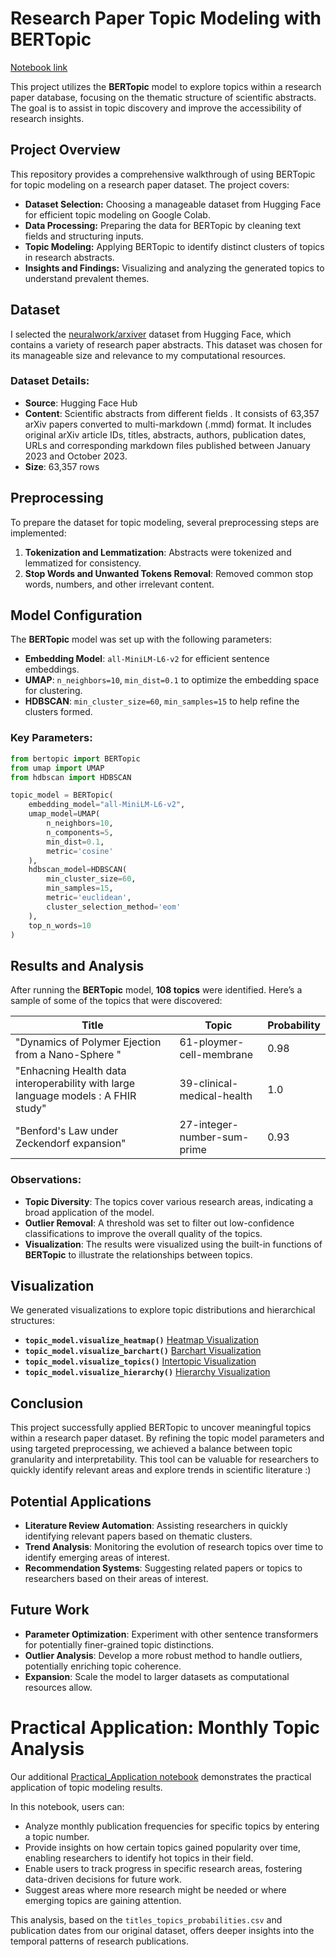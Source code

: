 # Research Paper Topic Modeling with BERTopic
[Notebook link](https://colab.research.google.com/drive/1IxH1SUiqZwDOmbwGyfHRBT26iD_31N1O?usp=sharing)

This project utilizes the **BERTopic** model to explore topics within a research paper database, focusing on the thematic structure of scientific abstracts. The goal is to assist in topic discovery and improve the accessibility of research insights.


## Project Overview
This repository provides a comprehensive walkthrough of using BERTopic for topic modeling on a research paper dataset. The project covers:

- **Dataset Selection:** Choosing a manageable dataset from Hugging Face for efficient topic modeling on Google Colab.
- **Data Processing:** Preparing the data for BERTopic by cleaning text fields and structuring inputs.
- **Topic Modeling:** Applying BERTopic to identify distinct clusters of topics in research abstracts.
- **Insights and Findings:** Visualizing and analyzing the generated topics to understand prevalent themes.


## Dataset
I selected the [neuralwork/arxiver](https://huggingface.co/datasets/neuralwork/arxiver) dataset from Hugging Face, which contains a variety of research paper abstracts. This dataset was chosen for its manageable size and relevance to my computational resources.

### Dataset Details:
- **Source**: Hugging Face Hub
- **Content**: Scientific abstracts from different fields . It consists of 63,357 arXiv papers converted to multi-markdown (.mmd) format. It includes original arXiv article IDs, titles, abstracts, authors, publication dates, URLs and corresponding markdown files published between January 2023 and October 2023.
- **Size**: 63,357 rows

## Preprocessing
To prepare the dataset for topic modeling, several preprocessing steps are implemented:
1. **Tokenization and Lemmatization**: Abstracts were tokenized and lemmatized for consistency.
2. **Stop Words and Unwanted Tokens Removal**: Removed common stop words, numbers, and other irrelevant content.

## Model Configuration
The **BERTopic** model was set up with the following parameters:

- **Embedding Model**: `all-MiniLM-L6-v2` for efficient sentence embeddings.
- **UMAP**: `n_neighbors=10`, `min_dist=0.1` to optimize the embedding space for clustering.
- **HDBSCAN**: `min_cluster_size=60`, `min_samples=15` to help refine the clusters formed.

### Key Parameters:
```python
from bertopic import BERTopic
from umap import UMAP
from hdbscan import HDBSCAN

topic_model = BERTopic(
    embedding_model="all-MiniLM-L6-v2",
    umap_model=UMAP(
        n_neighbors=10,
        n_components=5,
        min_dist=0.1,
        metric='cosine'
    ),
    hdbscan_model=HDBSCAN(
        min_cluster_size=60,
        min_samples=15,
        metric='euclidean',
        cluster_selection_method='eom'
    ),
    top_n_words=10
)
```

## Results and Analysis

After running the **BERTopic** model, **108 topics** were identified. Here’s a sample of some of the topics that were discovered:

| **Title**                              | **Topic**                  | **Probability** |
|----------------------------------------|----------------------------|-----------------|
| "Dynamics of Polymer Ejection from a Nano-Sphere "          | 61-ploymer-cell-membrane                | 0.98            |
| "Enhacning Health data interoperability with large language models : A FHIR study"       | 39-clinical-medical-health        | 1.0        |
| "Benford's Law under Zeckendorf expansion" |27-integer-number-sum-prime            | 0.93         |

### Observations:

* **Topic Diversity**: The topics cover various research areas, indicating a broad application of the model.
* **Outlier Removal**: A threshold was set to filter out low-confidence classifications to improve the overall quality of the topics.
* **Visualization**: The results were visualized using the built-in functions of **BERTopic** to illustrate the relationships between topics.


## Visualization
We generated visualizations to explore topic distributions and hierarchical structures:
- **`topic_model.visualize_heatmap()`**
  [Heatmap Visualization](https://raw.githubusercontent.com/khushidubeyokok/BERTopic/refs/heads/main/Visualizations/heatmap.html)
- **`topic_model.visualize_barchart()`**
  [Barchart Visualization](https://raw.githubusercontent.com/khushidubeyokok/BERTopic/refs/heads/main/Visualizations/barchart.html)
- **`topic_model.visualize_topics()`**
[Intertopic Visualization](https://raw.githubusercontent.com/khushidubeyokok/BERTopic/refs/heads/main/Visualizations/intertopic.html)
- **`topic_model.visualize_hierarchy()`**
[Hierarchy Visualization](https://raw.githubusercontent.com/khushidubeyokok/BERTopic/refs/heads/main/Visualizations/hierarchy.html)


## Conclusion
This project successfully applied BERTopic to uncover meaningful topics within a research paper dataset. By refining the topic model parameters and using targeted preprocessing, we achieved a balance between topic granularity and interpretability. This tool can be valuable for researchers to quickly identify relevant areas and explore trends in scientific literature :)

## Potential Applications
- **Literature Review Automation**: Assisting researchers in quickly identifying relevant papers based on thematic clusters.
- **Trend Analysis**: Monitoring the evolution of research topics over time to identify emerging areas of interest.
- **Recommendation Systems**: Suggesting related papers or topics to researchers based on their areas of interest.

## Future Work
- **Parameter Optimization**: Experiment with other sentence transformers for potentially finer-grained topic distinctions.
- **Outlier Analysis**: Develop a more robust method to handle outliers, potentially enriching topic coherence.
- **Expansion**: Scale the model to larger datasets as computational resources allow.

# Practical Application: Monthly Topic Analysis

Our additional [Practical_Application notebook](https://colab.research.google.com/drive/1LwB-Z0r3hJBwFc7hTv-KeGP3JUbqcwcs?usp=sharing) demonstrates the practical application of topic modeling results.

In this notebook, users can:
- Analyze monthly publication frequencies for specific topics by entering a topic number.
- Provide insights on how certain topics gained popularity over time, enabling researchers to identify hot topics in their field.
- Enable users to track progress in specific research areas, fostering data-driven decisions for future work.
- Suggest areas where more research might be needed or where emerging topics are gaining attention.

This analysis, based on the `titles_topics_probabilities.csv` and publication dates from our original dataset, offers deeper insights into the temporal patterns of research publications.

